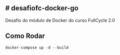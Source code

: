 ## # desafiofc-docker-go
Desafio do módulo de Docker do curso FullCycle 2.0

## Como Rodar
`docker-compose up -d --build`
